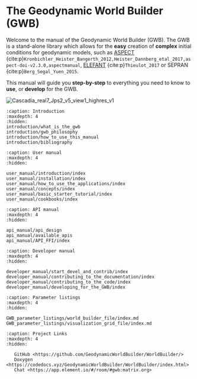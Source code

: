 # The Geodynamic World Builder (GWB)

Welcome to the manual of the Geodynamic World Builder (GWB). The GWB is a stand-alone library which allows for the **easy** creation of **complex** initial conditions for geodynamic models, such as [ASPECT](https://aspect.geodynamics.org) {cite:p}`Kronbichler_Heister_Bangerth_2012,Heister_Dannberg_etal_2017,aspect-doi-v2.3.0,aspectmanual`, [ELEFANT](https://cedricthieulot.net/elefant.html) {cite:p}`Thieulot_2017` or SEPRAN {cite:p}`Berg_Segal_Yuen_2015`.

This manual will guide you **step-by-step** to everything you need to know to **use**, or **develop** for the GWB.

![Cascadia_real7_Jps2_v5_view1_highres_v1](https://user-images.githubusercontent.com/7631629/123048354-992dc680-d3fe-11eb-8e91-6fac6125f7de.png)


```{toctree}
:caption: Introduction
:maxdepth: 4
:hidden:
introduction/what_is_the_gwb
introduction/gwb_philosophy
introduction/how_to_use_this_manual
introduction/bibliography
```


```{toctree}
:caption: User manual
:maxdepth: 4
:hidden:

user_manual/introduction/index
user_manual/installation/index
user_manual/how_to_use_the_applications/index
user_manual/concepts/index
user_manual/basic_starter_tutorial/index
user_manual/cookbooks/index
```


```{toctree}
:caption: API manual
:maxdepth: 4
:hidden:

api_manual/api_design
api_manual/available_apis
api_manual/API_FFI/index
```


```{toctree}
:caption: Developer manual
:maxdepth: 4
:hidden:

developer_manual/start_devel_and_contrib/index
developer_manual/contributing_to_the_documentation/index
developer_manual/contributing_to_the_code/index
developer_manual/developing_for_the_GWB/index

```

```{toctree}
:caption: Parameter listings
:maxdepth: 4
:hidden:

GWB_parameter_listings/world_builder_file/index.md
GWB_parameter_listings/visualization_grid_file/index.md
```

```{toctree}
:caption: Project Links
:maxdepth: 4
:hidden:

   GitHub <https://github.com/GeodynamicWorldBuilder/WorldBuilder/>
   Doxygen <https://codedocs.xyz/GeodynamicWorldBuilder/WorldBuilder/index.html>
   Chat <https://app.element.io/#/room/#gwb:matrix.org>
```

